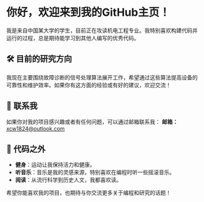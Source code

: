 # 你好，欢迎来到我的GitHub主页！

我是来自中国某大学的学生，目前正在攻读机电工程专业。我特别喜欢构建代码并运行的过程，总是期待能学习到其他人编写的优秀代码。

## 🛠️ 目前的研究方向
我现在主要围绕故障诊断的信号处理算法展开工作，希望通过这些算法提高设备的可靠性和维护效率。如果你有这方面的经验或有好的建议，欢迎交流！

## 📧 联系我
如果你对我的项目感兴趣或者有任何问题，可以通过邮箱联系我：
**邮箱：** [xcw1824@outlook.com](mailto:xcw1824@outlook.com)

## 🌟 代码之外
- **健身**：运动让我保持活力和健康。
- **听音乐**：音乐是我的灵感来源，特别喜欢在编程时听一些摇滚音乐。
- **阅读**：从流行科学到历史人文，我都喜欢读。

希望你能喜欢我的项目，也期待与你交流更多关于编程和研究的话题！
